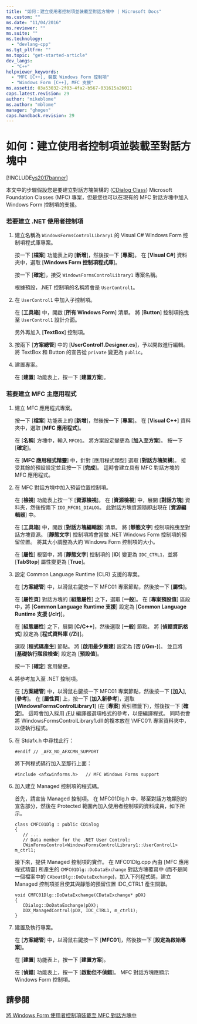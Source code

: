 ```yaml
---
title: "如何：建立使用者控制項並裝載至對話方塊中 | Microsoft Docs"
ms.custom: ""
ms.date: "11/04/2016"
ms.reviewer: ""
ms.suite: ""
ms.technology: 
  - "devlang-cpp"
ms.tgt_pltfrm: ""
ms.topic: "get-started-article"
dev_langs: 
  - "C++"
helpviewer_keywords: 
  - "MFC [C++], 裝載 Windows Form 控制項"
  - "Windows Form [C++], MFC 支援"
ms.assetid: 03a53032-2f03-4fa2-b567-031615a26011
caps.latest.revision: 29
author: "mikeblome"
ms.author: "mblome"
manager: "ghogen"
caps.handback.revision: 29
---
```

# 如何：建立使用者控制項並裝載至對話方塊中
[!INCLUDE[vs2017banner](../assembler/inline/includes/vs2017banner.md)]

本文中的步驟假設您是要建立對話方塊架構的 \([CDialog Class](../mfc/reference/cdialog-class.md)\) Microsoft Foundation Classes \(MFC\) 專案，但是您也可以在現有的 MFC 對話方塊中加入 Windows Form 控制項的支援。  
  
### 若要建立 .NET 使用者控制項  
  
1.  建立名稱為 `WindowsFormsControlLibrary1` 的 Visual C\# Windows Form 控制項程式庫專案。  
  
     按一下 \[**檔案**\] 功能表上的 \[**新增**\]，然後按一下 \[**專案**\]。  在 \[**Visual C\#**\] 資料夾中，選取 \[**Windows Form 控制項程式庫**\]。  
  
     按一下 \[**確定**\]，接受 `WindowsFormsControlLibrary1` 專案名稱。  
  
     根據預設，.NET 控制項的名稱將會是 `UserControl1`。  
  
2.  在 `UserControl1` 中加入子控制項。  
  
     在 \[**工具箱**\] 中，開啟 \[**所有 Windows Form**\] 清單。  將 \[**Button**\] 控制項拖曳至 `UserControl1` 設計介面。  
  
     另外再加入 \[**TextBox**\] 控制項。  
  
3.  按兩下 \[**方案總管**\] 中的 \[**UserControl1.Designer.cs**\]，予以開啟進行編輯。  將 TextBox 和 Button 的宣告從 `private` 變更為 `public`。  
  
4.  建置專案。  
  
     在 \[**建置**\] 功能表上，按一下 \[**建置方案**\]。  
  
### 若要建立 MFC 主應用程式  
  
1.  建立 MFC 應用程式專案。  
  
     按一下 \[**檔案**\] 功能表上的 \[**新增**\]，然後按一下 \[**專案**\]。  在 \[**Visual C\+\+**\] 資料夾中，選取 \[**MFC 應用程式**\]。  
  
     在 \[**名稱**\] 方塊中，輸入 `MFC01`。  將方案設定變更為 \[**加入至方案**\]。  按一下 \[**確定**\]。  
  
     在 \[**MFC 應用程式精靈**\] 中，針對 \[應用程式類型\] 選取 \[**對話方塊架構**\]。  接受其餘的預設設定並且按一下 \[**完成**\]。  這時會建立具有 MFC 對話方塊的 MFC 應用程式。  
  
2.  在 MFC 對話方塊中加入預留位置控制項。  
  
     在 \[**檢視**\] 功能表上按一下 \[**資源檢視**\]。  在 \[**資源檢視**\] 中，展開 \[**對話方塊**\] 資料夾，然後按兩下 `IDD_MFC01_DIALOG`。  此對話方塊資源隨即出現在 \[**資源編輯器**\] 中。  
  
     在 \[**工具箱**\] 中，開啟 \[**對話方塊編輯器**\] 清單。  將 \[**靜態文字**\] 控制項拖曳至對話方塊資源。  \[**靜態文字**\] 控制項將會當做 .NET Windows Form 控制項的預留位置。  將其大小調整為大約 Windows Form 控制項的大小。  
  
     在 \[**屬性**\] 視窗中，將 \[**靜態文字**\] 控制項的 \[**ID**\] 變更為 `IDC_CTRL1`，並將 \[**TabStop**\] 屬性變更為 \[**True**\]。  
  
3.  設定 Common Language Runtime \(CLR\) 支援的專案。  
  
     在 \[**方案總管**\] 中，以滑鼠右鍵按一下 MFC01 專案節點，然後按一下 \[**屬性**\]。  
  
     在 \[**屬性頁**\] 對話方塊的 \[**組態屬性**\] 之下，選取 \[**一般**\]。  在 \[**專案預設值**\] 區段中，將 \[**Common Language Runtime 支援**\] 設定為 \[**Common Language Runtime 支援 \(\/clr\)**\]。  
  
     在 \[**組態屬性**\] 之下，展開 \[**C\/C\+\+**\]，然後選取 \[**一般**\] 節點。  將 \[**偵錯資訊格式**\] 設定為 \[**程式資料庫 \(\/Zi\)**\]。  
  
     選取 \[**程式碼產生**\] 節點。  將 \[**啟用最少重建**\] 設定為 \[**否 \(\/Gm\-\)**\]。  並且將 \[**基礎執行階段檢查**\] 設定為 \[**預設值**\]。  
  
     按一下 \[**確定**\] 套用變更。  
  
4.  將參考加入至 .NET 控制項。  
  
     在 \[**方案總管**\] 中，以滑鼠右鍵按一下 MFC01 專案節點，然後按一下 \[**加入**\], \[**參考**\]。  在 \[**屬性頁**\] 上，按一下 \[**加入新參考**\]，選取 \[**WindowsFormsControlLibrary1**\] \(在 \[**專案**\] 索引標籤下\)，然後按一下 \[**確定**\]。  這時會加入採用 [\/FU](../build/reference/fu-name-forced-hash-using-file.md) 編譯器選項格式的參考，以便編譯程式。  同時也會將 WindowsFormsControlLibrary1.dll 的複本放在 \\MFC01\\ 專案資料夾中，以便執行程式。  
  
5.  在 Stdafx.h 中尋找此行：  
  
    ```  
    #endif // _AFX_NO_AFXCMN_SUPPORT   
    ```  
  
     將下列程式碼行加入至那行上面：  
  
    ```  
    #include <afxwinforms.h>   // MFC Windows Forms support  
    ```  
  
6.  加入建立 Managed 控制項的程式碼。  
  
     首先，請宣告 Managed 控制項。  在 MFC01Dlg.h 中，移至對話方塊類別的宣告部分，然後在 Protected 範圍內加入使用者控制項的資料成員，如下所示。  
  
    ```  
    class CMFC01Dlg : public CDialog  
    {  
       // ...  
       // Data member for the .NET User Control:  
       CWinFormsControl<WindowsFormsControlLibrary1::UserControl1> m_ctrl1;  
    ```  
  
     接下來，提供 Managed 控制項的實作。  在 MFC01Dlg.cpp 內由 \[MFC 應用程式精靈\] 所產生的 `CMFC01Dlg::DoDataExchange` 對話方塊覆寫中 \(而不是同一個檔案中的 `CAboutDlg::DoDataExchange`\)，加入下列程式碼，建立 Managed 控制項並且使其與靜態的預留位置 IDC\_CTRL1 產生關聯。  
  
    ```  
    void CMFC01Dlg::DoDataExchange(CDataExchange* pDX)  
    {  
       CDialog::DoDataExchange(pDX);  
       DDX_ManagedControl(pDX, IDC_CTRL1, m_ctrl1);  
    }  
    ```  
  
7.  建置及執行專案。  
  
     在 \[**方案總管**\] 中，以滑鼠右鍵按一下 \[**MFC01**\]，然後按一下 \[**設定為啟始專案**\]。  
  
     在 \[**建置**\] 功能表上，按一下 \[**建置方案**\]。  
  
     在 \[**偵錯**\] 功能表上，按一下 \[**啟動但不偵錯**\]。  MFC 對話方塊應顯示 Windows Form 控制項。  
  
## 請參閱  
 [將 Windows Form 使用者控制項裝載至 MFC 對話方塊中](../dotnet/hosting-a-windows-form-user-control-in-an-mfc-dialog-box.md)